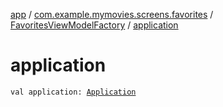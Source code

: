[app](../../index.md) / [com.example.mymovies.screens.favorites](../index.md) / [FavoritesViewModelFactory](index.md) / [application](./application.md)

# application

`val application: `[`Application`](https://developer.android.com/reference/android/app/Application.html)